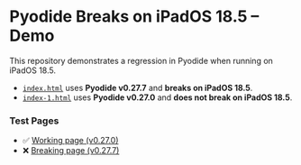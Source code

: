 # Pyodide Breaks on iPadOS 18.5 – Demo

This repository demonstrates a regression in Pyodide when running on iPadOS 18.5.

- [`index.html`](https://gmzi.github.io/pyodide-breaks-ipad-demo/index.html) uses **Pyodide v0.27.7** and **breaks on iPadOS 18.5**.
- [`index-1.html`](https://gmzi.github.io/pyodide-breaks-ipad-demo/index-1.html) uses **Pyodide v0.27.0** and **does not break on iPadOS 18.5**.

### Test Pages

- ✅ [Working page (v0.27.0)](https://gmzi.github.io/pyodide-breaks-ipad-demo/index-1.html)
- ❌ [Breaking page (v0.27.7)](https://gmzi.github.io/pyodide-breaks-ipad-demo/index.html)
